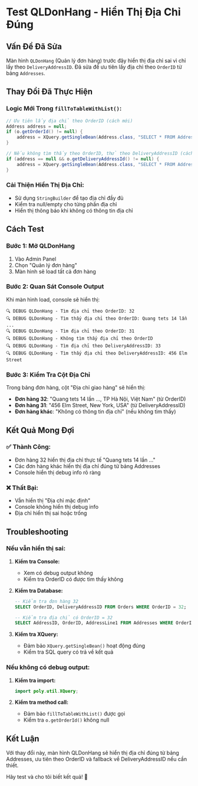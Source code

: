 # Test QLDonHang - Hiển Thị Địa Chỉ Đúng

## Vấn Đề Đã Sửa

Màn hình `QLDonHang` (Quản lý đơn hàng) trước đây hiển thị địa chỉ sai vì chỉ lấy theo `DeliveryAddressID`. Đã sửa để ưu tiên lấy địa chỉ theo `OrderID` từ bảng `Addresses`.

## Thay Đổi Đã Thực Hiện

### **Logic Mới Trong `fillToTableWithList()`:**

```java
// Ưu tiên lấy địa chỉ theo OrderID (cách mới)
Address address = null;
if (o.getOrderId() != null) {
    address = XQuery.getSingleBean(Address.class, "SELECT * FROM Addresses WHERE OrderID=?", o.getOrderId());
}

// Nếu không tìm thấy theo OrderID, thử theo DeliveryAddressID (cách cũ)
if (address == null && o.getDeliveryAddressId() != null) {
    address = XQuery.getSingleBean(Address.class, "SELECT * FROM Addresses WHERE AddressId=?", o.getDeliveryAddressId());
}
```

### **Cải Thiện Hiển Thị Địa Chỉ:**

- Sử dụng `StringBuilder` để tạo địa chỉ đầy đủ
- Kiểm tra null/empty cho từng phần địa chỉ
- Hiển thị thông báo khi không có thông tin địa chỉ

## Cách Test

### **Bước 1: Mở QLDonHang**
1. Vào Admin Panel
2. Chọn "Quản lý đơn hàng"
3. Màn hình sẽ load tất cả đơn hàng

### **Bước 2: Quan Sát Console Output**
Khi màn hình load, console sẽ hiển thị:

```
🔍 DEBUG QLDonHang - Tìm địa chỉ theo OrderID: 32
🔍 DEBUG QLDonHang - Tìm thấy địa chỉ theo OrderID: Quang tets 14 lần ...
🔍 DEBUG QLDonHang - Tìm địa chỉ theo OrderID: 31
🔍 DEBUG QLDonHang - Không tìm thấy địa chỉ theo OrderID
🔍 DEBUG QLDonHang - Tìm địa chỉ theo DeliveryAddressID: 33
🔍 DEBUG QLDonHang - Tìm thấy địa chỉ theo DeliveryAddressID: 456 Elm Street
```

### **Bước 3: Kiểm Tra Cột Địa Chỉ**
Trong bảng đơn hàng, cột "Địa chỉ giao hàng" sẽ hiển thị:

- **Đơn hàng 32**: "Quang tets 14 lần ..., TP Hà Nội, Việt Nam" (từ OrderID)
- **Đơn hàng 31**: "456 Elm Street, New York, USA" (từ DeliveryAddressID)
- **Đơn hàng khác**: "Không có thông tin địa chỉ" (nếu không tìm thấy)

## Kết Quả Mong Đợi

### **✅ Thành Công:**
- Đơn hàng 32 hiển thị địa chỉ thực tế "Quang tets 14 lần ..."
- Các đơn hàng khác hiển thị địa chỉ đúng từ bảng Addresses
- Console hiển thị debug info rõ ràng

### **❌ Thất Bại:**
- Vẫn hiển thị "Địa chỉ mặc định"
- Console không hiển thị debug info
- Địa chỉ hiển thị sai hoặc trống

## Troubleshooting

### **Nếu vẫn hiển thị sai:**

1. **Kiểm tra Console:**
   - Xem có debug output không
   - Kiểm tra OrderID có được tìm thấy không

2. **Kiểm tra Database:**
   ```sql
   -- Kiểm tra đơn hàng 32
   SELECT OrderID, DeliveryAddressID FROM Orders WHERE OrderID = 32;
   
   -- Kiểm tra địa chỉ có OrderID = 32
   SELECT AddressID, OrderID, AddressLine1 FROM Addresses WHERE OrderID = 32;
   ```

3. **Kiểm tra XQuery:**
   - Đảm bảo `XQuery.getSingleBean()` hoạt động đúng
   - Kiểm tra SQL query có trả về kết quả

### **Nếu không có debug output:**

1. **Kiểm tra import:**
   ```java
   import poly.util.XQuery;
   ```

2. **Kiểm tra method call:**
   - Đảm bảo `fillToTableWithList()` được gọi
   - Kiểm tra `o.getOrderId()` không null

## Kết Luận

Với thay đổi này, màn hình QLDonHang sẽ hiển thị địa chỉ đúng từ bảng Addresses, ưu tiên theo OrderID và fallback về DeliveryAddressID nếu cần thiết.

Hãy test và cho tôi biết kết quả! 🚀

